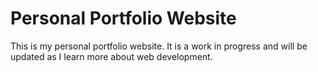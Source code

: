 # Personal Portfolio Website

This is my personal portfolio website. It is a work in progress and will be updated as I learn more about web development.
